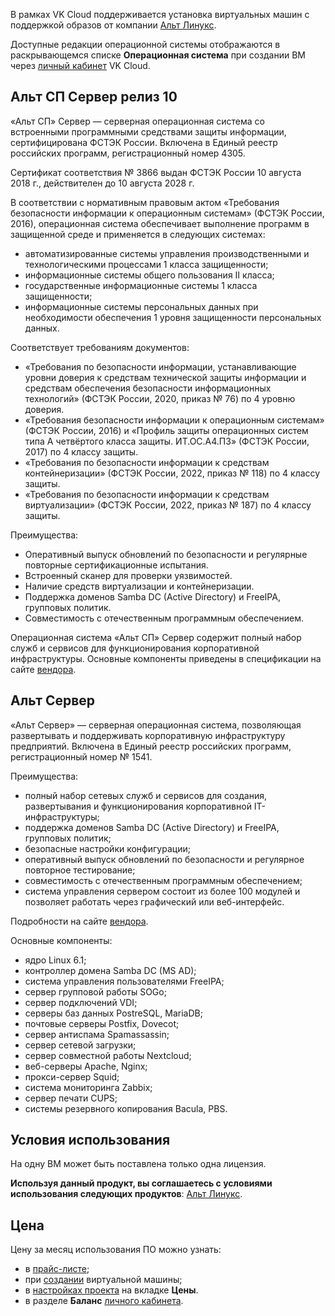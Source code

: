 В рамках VK Cloud поддерживается установка виртуальных машин с поддержкой образов от компании [Альт Линукс](https://www.basealt.ru/alt-server).

Доступные редакции операционной системы отображаются в раскрывающемся списке **Операционная система** при создании ВМ через [личный кабинет](https://msk.cloud.vk.com/app/services/infra/servers/add) VK Cloud.

## Альт СП Сервер релиз 10

«Альт СП» Cервер — серверная операционная система со встроенными программными средствами защиты информации, сертифицирована ФСТЭК России. Включена в Единый реестр российских программ, регистрационный номер 4305.

Сертификат соответствия № 3866 выдан ФСТЭК России 10 августа 2018 г., действителен до 10 августа 2028 г.

В соответствии с нормативным правовым актом «Требования безопасности информации к операционным системам» (ФСТЭК России, 2016), операционная система обеспечивает выполнение программ в защищенной среде и применяется в следующих системах:

- автоматизированные системы управления производственными и технологическими процессами 1 класса защищенности;
- информационные системы общего пользования II класса;
- государственные информационные системы 1 класса защищенности;
- информационные системы персональных данных при необходимости обеспечения 1 уровня защищенности персональных данных.

Соответствует требованиям документов:

- «Требования по безопасности информации, устанавливающие уровни доверия к средствам технической защиты информации и средствам обеспечения безопасности информационных технологий» (ФСТЭК России, 2020, приказ № 76) по 4 уровню доверия.
- «Требования безопасности информации к операционным системам» (ФСТЭК России, 2016) и «Профиль защиты операционных систем типа А четвёртого класса защиты. ИТ.ОС.А4.ПЗ» (ФСТЭК России, 2017) по 4 классу защиты.
- «Требования по безопасности информации к средствам контейнеризации» (ФСТЭК России, 2022, приказ № 118) по 4 классу защиты.
- «Требования по безопасности информации к средствам виртуализации» (ФСТЭК России, 2022, приказ № 187) по 4 классу защиты.

Преимущества:

- Оперативный выпуск обновлений по безопасности и регулярные повторные сертификационные испытания.
- Встроенный сканер для проверки уязвимостей.
- Наличие средств виртуализации и контейнеризации.
- Поддержка доменов Samba DC (Active Directory) и FreeIPA, групповых политик.
- Совместимость с отечественным программным обеспечением.

Операционная система «Альт СП» Сервер содержит полный набор служб и сервисов для функционирования корпоративной инфраструктуры. Основные компоненты приведены в спецификации на сайте [вендора](https://www.basealt.ru/fileadmin/docs/Specification_SP_9_10.pdf).

## Альт Сервер

«Альт Сервер» — серверная операционная система, позволяющая развертывать и поддерживать корпоративную инфраструктуру предприятий. Включена в Единый реестр российских программ, регистрационный номер № 1541.

Преимущества:

- полный набор сетевых служб и сервисов для создания, развертывания и функционирования корпоративной IT-инфраструктуры;
- поддержка доменов Samba DC (Active Directory) и FreeIPA, групповых политик;
- безопасные настройки конфигурации;
- оперативный выпуск обновлений по безопасности и регулярное повторное тестирование;
- совместимость с отечественным программным обеспечением;
- система управления сервером состоит из более 100 модулей и позволяет работать через графический или веб-интерфейс.

Подробности на сайте [вендора](https://www.basealt.ru/alt-server).

Основные компоненты:

- ядро Linux 6.1;
- контроллер домена Samba DC (MS AD);
- система управления пользователями FreeIPA;
- сервер групповой работы SOGo;
- сервер подключений VDI;
- серверы баз данных PostreSQL, MariaDB;
- почтовые серверы Postfix, Dovecot;
- сервер антиспама Spamassassin;
- сервер сетевой загрузки;
- сервер совместной работы Nextcloud;
- веб-серверы Apache, Nginx;
- прокси-сервер Squid;
- система мониторинга Zabbix;
- сервер печати CUPS;
- системы резервного копирования Bacula, PBS.

## Условия использования

На одну ВМ может быть поставлена только одна лицензия.

**Используя данный продукт, вы соглашаетесь с условиями использования следующих продуктов**: [Альт Линукс](https://www.basealt.ru/alt-server/license).

## Цена

Цену за месяц использования ПО можно узнать:

- в [прайс-листе](https://cloud.vk.com/pricelist);
- при [создании](/ru/base/iaas/service-management/vm/vm-create) виртуальной машины;
- в [настройках проекта](https://msk.cloud.vk.com/app/project/) на вкладке **Цены**.
- в разделе **Баланс** [личного кабинета](https://msk.cloud.vk.com/app/services/billing).

